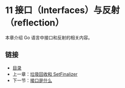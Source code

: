 ﻿# 11 接口（Interfaces）与反射（reflection）

本章介绍 Go 语言中接口和反射的相关内容。

## 链接

- [目录](directory.md)
- 上一章：[垃圾回收和 SetFinalizer](10.8.md)
- 下一节：[接口是什么](11.1.md)
